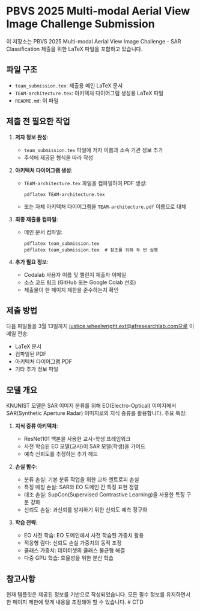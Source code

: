 # PBVS 2025 Multi-modal Aerial View Image Challenge Submission

이 저장소는 PBVS 2025 Multi-modal Aerial View Image Challenge - SAR Classification 제출을 위한 LaTeX 파일을 포함하고 있습니다.

## 파일 구조

- `team_submission.tex`: 제출용 메인 LaTeX 문서
- `TEAM-architecture.tex`: 아키텍처 다이어그램 생성용 LaTeX 파일
- `README.md`: 이 파일

## 제출 전 필요한 작업

1. **저자 정보 완성**: 
   - `team_submission.tex` 파일에 저자 이름과 소속 기관 정보 추가
   - 주석에 제공된 형식을 따라 작성

2. **아키텍처 다이어그램 생성**:
   - `TEAM-architecture.tex` 파일을 컴파일하여 PDF 생성:
     ```
     pdflatex TEAM-architecture.tex
     ```
   - 또는 자체 아키텍처 다이어그램을 `TEAM-architecture.pdf` 이름으로 대체

3. **최종 제출물 컴파일**:
   - 메인 문서 컴파일:
     ```
     pdflatex team_submission.tex
     pdflatex team_submission.tex  # 참조를 위해 두 번 실행
     ```

4. **추가 필요 정보**:
   - Codalab 사용자 이름 및 챌린지 제출자 이메일
   - 소스 코드 링크 (GitHub 또는 Google Colab 선호)
   - 제출물이 한 페이지 제한을 준수하는지 확인

## 제출 방법

다음 파일들을 3월 13일까지 justice.wheelwright.ext@afresearchlab.com으로 이메일 전송:
- LaTeX 문서
- 컴파일된 PDF
- 아키텍처 다이어그램 PDF
- 기타 추가 정보 파일

## 모델 개요

KNUNIST 모델은 SAR 이미지 분류를 위해 EO(Electro-Optical) 이미지에서 SAR(Synthetic Aperture Radar) 이미지로의 지식 증류를 활용합니다. 주요 특징:

1. **지식 증류 아키텍처**:
   - ResNet101 백본을 사용한 교사-학생 프레임워크
   - 사전 학습된 EO 모델(교사)이 SAR 모델(학생)을 가이드
   - 예측 신뢰도를 추정하는 추가 헤드

2. **손실 함수**:
   - 분류 손실: 기본 분류 작업을 위한 교차 엔트로피 손실
   - 특징 매칭 손실: SAR와 EO 도메인 간 특징 표현 정렬
   - 대조 손실: SupCon(Supervised Contrastive Learning)을 사용한 특징 구분 강화
   - 신뢰도 손실: 과신뢰를 방지하기 위한 신뢰도 예측 정규화

3. **학습 전략**:
   - EO 사전 학습: EO 도메인에서 사전 학습된 가중치 활용
   - 적응형 람다: 신뢰도 손실 가중치의 동적 조정
   - 클래스 가중치: 데이터셋의 클래스 불균형 해결
   - 다중 GPU 학습: 효율성을 위한 분산 학습

## 참고사항

현재 템플릿은 제공된 정보를 기반으로 작성되었습니다. 모든 필수 정보를 유지하면서 한 페이지 제한에 맞게 내용을 조정해야 할 수 있습니다. # CTD
